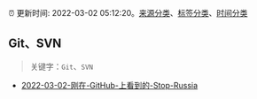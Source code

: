 :alarm_clock: 更新时间: 2022-03-02 05:12:20。[来源分类](../README.md)、[标签分类](../TAGS.md)、[时间分类](../TIMELINE.md)

## Git、SVN


> 关键字：`Git`、`SVN`



- [2022-03-02-刚在-GitHub-上看到的-Stop-Russia](https://www.v2ex.com/t/837371) 